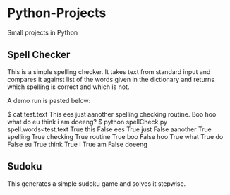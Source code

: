 # Python-Projects
Small projects in Python


Spell Checker
-------------------------------------------------------------------------------------------------------------------------------

This is a simple spelling checker. It takes text from standard input and compares it against list of the words given in the dictionary and returns which spelling is correct and which is not.

A demo run is pasted below:

$ cat test.text
This ees just aanother spelling checking routine.
Boo hoo what do eu think i am doeeng?
$ python spellCheck.py spell.words<test.text
 True   this
 False  ees
 True   just
 False  aanother
 True   spelling
 True   checking
 True   routine
 True   boo
 False  hoo
 True   what
 True   do
 False  eu
 True   think
 True   i
 True   am
 False  doeeng
 
 Sudoku
 ------------------------------------------------------------------------------------------------------------------------------
 This generates a simple sudoku game and solves it stepwise.
